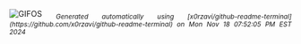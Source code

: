 <div align="justify">
<picture>
    <source media="(prefers-color-scheme: dark)" srcset="https://i.ibb.co/Rzrx3RH/output-gif.gif">
    <source media="(prefers-color-scheme: light)" srcset="https://i.ibb.co/Rzrx3RH/output-gif.gif">
    <img alt="GIFOS" src="https://i.ibb.co/Rzrx3RH/output-gif.gif">
</picture>
<sub><i>Generated automatically using [x0rzavi/github-readme-terminal](https://github.com/x0rzavi/github-readme-terminal) on Mon Nov 18 07:52:05 PM EST 2024</i></sub>
</div>

<!--  -->